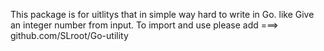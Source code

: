 This package is for uitlitys that in simple way hard to write in Go. like Give an integer number from input. 
To import and use please add ===> github.com/SLroot/Go-utility
